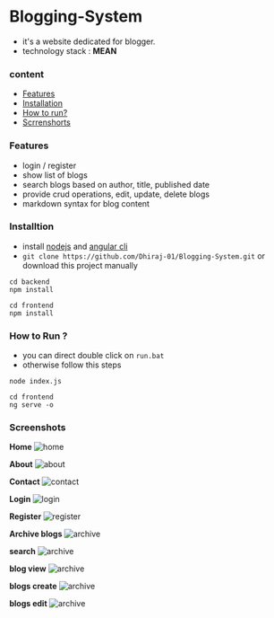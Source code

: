 # Blogging-System
 
- it's a website dedicated for blogger.
- technology stack : **MEAN**

### content

- [Features](#features)
- [Installation](#installtion)
- [How to run?](#how-to-run-?)
- [Scrrenshorts](#screenshots)
 
### Features

- login / register
- show list of blogs
- search blogs based on author, title, published date 
- provide crud operations, edit, update, delete blogs
- markdown syntax for blog content

### Installtion

- install [nodejs](https://nodejs.org/en/) and [angular cli](https://cli.angular.io/)
- `git clone https://github.com/Dhiraj-01/Blogging-System.git` or download this project manually
```
cd backend
npm install

cd frontend
npm install
```

### How to Run ?
- you can direct double click on `run.bat`
- otherwise follow this steps
```cd backend
node index.js
   
cd frontend
ng serve -o
```

### Screenshots

**Home**
![home](screenshots/home.PNG)

**About**
![about](screenshots/about.PNG)

**Contact**
![contact](screenshots/contact.PNG)

**Login**
![login](screenshots/login.PNG)

**Register**
![register](screenshots/register.PNG)

**Archive blogs**
![archive](screenshots/archive.PNG)

**search**
![archive](screenshots/search.PNG)

**blog view**
![archive](screenshots/blog-view.PNG)

**blogs create**
![archive](screenshots/blog-create.PNG)

**blogs edit**
![archive](screenshots/blog-edit.PNG)
